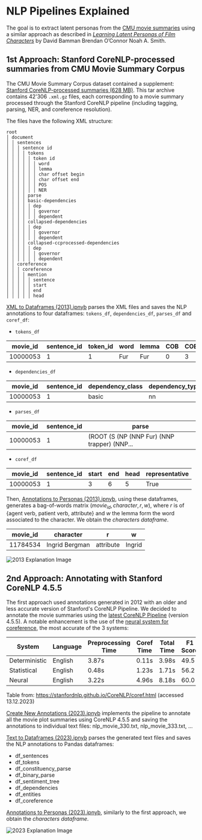 # NLP Pipelines Explained

The goal is to extract latent personas from the [CMU movie summaries](https://www.cs.cmu.edu/~ark/personas/#:~:text=Dataset%20%5B46%20M%5D%20and%20readme%3A%2042%2C306%20movie%20plot%20summaries) using a similar approach as described in [*Learning Latent Personas of Film Characters*](https://www.cs.cmu.edu/~dbamman/pubs/pdf/bamman+oconnor+smith.acl13.pdf) by David Bamman Brendan O’Connor Noah A. Smith. 


## 1st Approach: Stanford CoreNLP-processed summaries from CMU Movie Summary Corpus

The CMU Movie Summary Corpus dataset contained a supplement: [Stanford CoreNLP-processed summaries (628 MB)](https://www.cs.cmu.edu/~ark/personas/#:~:text=Supplement%3A%20Stanford%20CoreNLP%2Dprocessed%20summaries%20%5B628%20M%5D). This tar archive contains 42'306 `.xml.gz` files, each corresponding to a movie summary processed through the Stanford CoreNLP pipeline (including tagging, parsing, NER, and coreference resolution).

The files have the following XML structure:
```
root
│ document
│ │ sentences
│ │ │ sentence id
│ │ │ │ tokens
│ │ │ │ │ token id
│ │ │ │ │ │ word
│ │ │ │ │ │ lemma
│ │ │ │ │ │ char offset begin
│ │ │ │ │ │ char offset end
│ │ │ │ │ │ POS
│ │ │ │ │ │ NER
│ │ │ │ parse
│ │ │ │ basic-dependencies
│ │ │ │ │ dep
│ │ │ │ │ │ governor
│ │ │ │ │ │ dependent
│ │ │ │ collapsed-dependencies
│ │ │ │ │ dep
│ │ │ │ │ │ governor
│ │ │ │ │ │ dependent
│ │ │ │ collapsed-ccprocessed-dependencies
│ │ │ │ │ dep
│ │ │ │ │ │ governor
│ │ │ │ │ │ dependent
│ │ coreference
│ │ │ coreference
│ │ │ │ mention
│ │ │ │ │ sentence
│ │ │ │ │ start
│ │ │ │ │ end
│ │ │ │ │ head
```

[XML to Dataframes (2013).ipnyb](https://github.com/epfl-ada/ada-2023-project-crunchychicken/blob/main/pipelines/XML%20to%20Dataframes%20(2013).ipynb) parses the XML files and saves the NLP annotations to four dataframes: `tokens_df`, `dependencies_df`, `parses_df` and `coref_df`:

- `tokens_df`

| movie_id | sentence_id | token_id | word | lemma | COB | COE | POS | NER |
|----------|-------------|----------|------|-------|-----|-----|-----|-----|
| 10000053 | 1           | 1        | Fur  | Fur   | 0   | 3   | NNP | O   |

- `dependencies_df`

| movie_id | sentence_id | dependency_class | dependency_type | governor_id | governor_word | dependent_id | dependent_word |
|----------|-------------|------------------|-----------------|-------------|---------------|--------------|----------------|
| 10000053 | 1           | basic            | nn              | 6           | te            | 1            | Fur            |


- `parses_df`

| movie_id | sentence_id | parse                                         |
|----------|-------------|-----------------------------------------------|
| 10000053 | 1           | (ROOT (S (NP (NNP Fur) (NNP trapper) (NNP...  |


- `coref_df`

| movie_id | sentence_id | start | end | head | representative |
|----------|-------------|-------|-----|------|----------------|
| 10000053 | 1           | 3     | 6   | 5    | True           |

Then, [Annotations to Personas (2013).ipnyb](https://github.com/epfl-ada/ada-2023-project-crunchychicken/blob/main/pipelines/Annotations%20to%20Personas%20(2013).ipynb), using these dataframes, generates a bag-of-words matrix $(movie_{id}, character, r, w)$, where $r$ is of {agent verb, patient verb, attribute} and $w$ the lemma form the word associated to the character. We obtain the *characters dataframe*.

| movie_id | character | r | w | 
|----------|-----------|---|---|
| 11784534 | Ingrid Bergman | attribute | Ingrid |


![2013 Explanation Image](https://i.postimg.cc/5yZsSVFd/image-2023-12-12-213128256.png)

## 2nd Approach: Annotating with Stanford CoreNLP 4.5.5
The first approach used annotations generated in 2012 with an older and less accurate version of Stanford's CoreNLP Pipeline. We decided to annotate the movie summaries using the [latest CoreNLP Pipeline](https://stanfordnlp.github.io/CoreNLP/) (version 4.5.5). A notable enhancement is the use of the [neural system for coreference](https://github.com/clarkkev/deep-coref), the most accurate of the 3 systems:

| System        | Language | Preprocessing Time | Coref Time | Total Time | F1 Score |
|---------------|----------|--------------------|------------|------------|----------|
| Deterministic | English  | 3.87s              | 0.11s      | 3.98s      | 49.5     |
| Statistical   | English  | 0.48s              | 1.23s      | 1.71s      | 56.2     |
| Neural        | English  | 3.22s              | 4.96s      | 8.18s      | 60.0     |

Table from: https://stanfordnlp.github.io/CoreNLP/coref.html (accessed 13.12.2023)

[Create New Annotations (2023).ipnyb](https://github.com/epfl-ada/ada-2023-project-crunchychicken/blob/main/pipelines/Create%20New%20Annotations%20(2023).ipynb) implements the pipeline to annotate all the movie plot summaries using CoreNLP 4.5.5 and saving the annotations to individual text files: nlp_movie_330.txt, nlp_movie_333.txt, ...

[Text to Dataframes (2023).ipnyb](https://github.com/epfl-ada/ada-2023-project-crunchychicken/blob/main/pipelines/Text%20to%20Dataframes%20(2023).ipynb) parses the generated text files and saves the NLP annotations to Pandas dataframes: 

- df_sentences
- df_tokens
- df_constituency_parse
- df_binary_parse
- df_sentiment_tree
- df_dependencies
- df_entities
- df_coreference

[Annotations to Personas (2023).ipnyb](https://github.com/epfl-ada/ada-2023-project-crunchychicken/blob/main/pipelines/Annotations%20to%20Personas%20(2023).ipynb), similarly to the first approach, we obtain the *characters dataframe*.

![2023 Explanation Image](https://i.postimg.cc/1zfR9GNm/image-2023-12-13-163516199.png)
